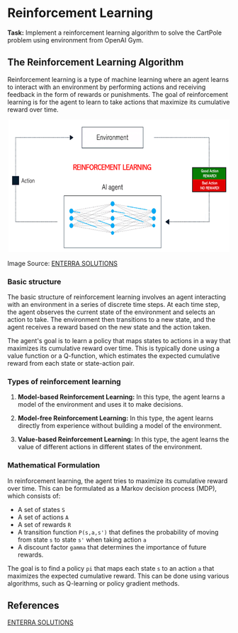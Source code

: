 # Reinforcement Learning

**Task:** Implement a reinforcement learning algorithm to solve the CartPole problem using environment from OpenAI Gym.

## The Reinforcement Learning Algorithm
Reinforcement learning is a type of machine learning where an agent learns to interact with an environment by performing actions and receiving feedback in the form of rewards or punishments. The goal of reinforcement learning is for the agent to learn to take actions that maximize its cumulative reward over time.

<p align="center"><img src="https://github.com/kashifliaqat/Data_Science_and_Machine-Learning/raw/main/Images/RL.png" alt="CartPool Before Training" width="500" height="300">

Image Source: [ENTERRA SOLUTIONS](https://enterrasolutions.com/is-reinforcement-learning-the-future-of-artificial-intelligence/)

### Basic structure
The basic structure of reinforcement learning involves an agent interacting with an environment in a series of discrete time steps. At each time step, the agent observes the current state of the environment and selects an action to take. The environment then transitions to a new state, and the agent receives a reward based on the new state and the action taken.

The agent's goal is to learn a policy that maps states to actions in a way that maximizes its cumulative reward over time. This is typically done using a value function or a Q-function, which estimates the expected cumulative reward from each state or state-action pair.

### Types of reinforcement learning

1. **Model-based Reinforcement Learning:** In this type, the agent learns a model of the environment and uses it to make decisions.

2. **Model-free Reinforcement Learning:** In this type, the agent learns directly from experience without building a model of the environment.

3. **Value-based Reinforcement Learning:** In this type, the agent learns the value of different actions in different states of the environment.

### Mathematical Formulation

In reinforcement learning, the agent tries to maximize its cumulative reward over time. This can be formulated as a Markov decision process (MDP), which consists of:

- A set of states `S`
- A set of actions `A`
- A set of rewards `R`
- A transition function `P(s,a,s')` that defines the probability of moving from state `s` to state `s'` when taking action `a`
- A discount factor `gamma` that determines the importance of future rewards.

The goal is to find a policy `pi` that maps each state `s` to an action `a` that maximizes the expected cumulative reward. This can be done using various algorithms, such as Q-learning or policy gradient methods.

## References
[ENTERRA SOLUTIONS](https://enterrasolutions.com/is-reinforcement-learning-the-future-of-artificial-intelligence/)